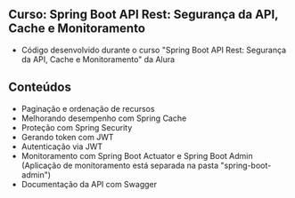 ## Curso: Spring Boot API Rest: Segurança da API, Cache e Monitoramento
- Código desenvolvido durante o curso "Spring Boot API Rest: Segurança da API, Cache e Monitoramento" da Alura
## Conteúdos
- Paginação e ordenação de recursos 
- Melhorando desempenho com Spring Cache
- Proteção com Spring Security
- Gerando token com JWT
- Autenticação via JWT
- Monitoramento com Spring Boot Actuator e Spring Boot Admin (Aplicação de monitoramento está separada na pasta "spring-boot-admin")
- Documentação da API com Swagger